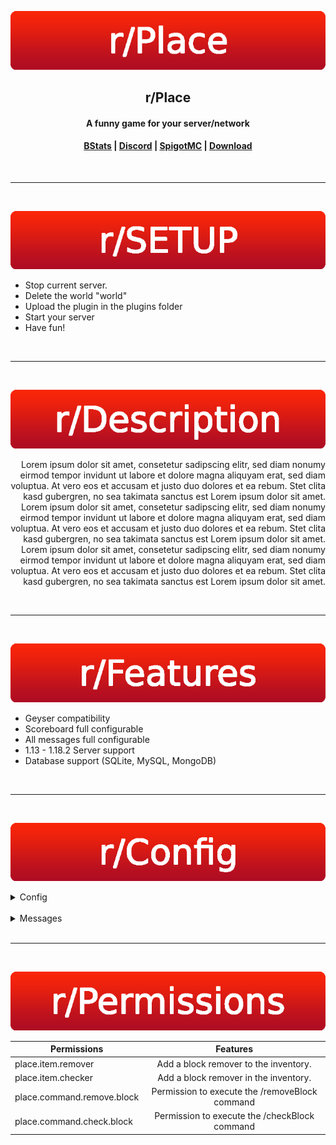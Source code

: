 <p align="center">
  <img src="./img/rplace_title.png">
</p>
<h2 align="center">r/Place</h2>
<h4 align="center">A funny game for your server/network</h4>


<h4 align="center">

  [BStats](https://bstats.org/plugin/bukkit/rPlace/14956) | [Discord](https://discord.gg/XNf9RWe7HY) | [SpigotMC](https://discord.gg/XNf9RWe7HY) | [Download](https://discord.gg/XNf9RWe7HY)
  
</h4>

<br>
<hr>
<br>

 <div align="left">
        <p align="center">
  <img src="./img/rplace_setup.png">
          </p>

- Stop current server.
- Delete the world "world"
- Upload the plugin in the plugins folder
- Start your server
- Have fun!
  </div>
<br>
<hr>
<br>
   

 <div align="right">
        <p align="center">
  <img src="./img/rplace_description.png">
 
Lorem ipsum dolor sit amet, consetetur sadipscing elitr, sed diam nonumy eirmod tempor invidunt ut labore et dolore magna aliquyam erat, sed diam voluptua. At vero eos et accusam et justo duo dolores et ea rebum. Stet clita kasd gubergren, no sea takimata sanctus est Lorem ipsum dolor sit amet. Lorem ipsum dolor sit amet, consetetur sadipscing elitr, sed diam nonumy eirmod tempor invidunt ut labore et dolore magna aliquyam erat, sed diam voluptua. At vero eos et accusam et justo duo dolores et ea rebum. Stet clita kasd gubergren, no sea takimata sanctus est Lorem ipsum dolor sit amet. Lorem ipsum dolor sit amet, consetetur sadipscing elitr, sed diam nonumy eirmod tempor invidunt ut labore et dolore magna aliquyam erat, sed diam voluptua. At vero eos et accusam et justo duo dolores et ea rebum. Stet clita kasd gubergren, no sea takimata sanctus est Lorem ipsum dolor sit amet.
  </p>
  </div>
<br>
<hr>
<br>
   
   
  <div align="left">
        <p align="center">
  <img src="./img/rplace_features.png">
</p>

- Geyser compatibility
- Scoreboard full configurable
- All messages full configurable
- 1.13 - 1.18.2 Server support
- Database support (SQLite, MySQL, MongoDB)
  </div>

<br>
<hr>
<br>

 <div align="left">
        <p align="center">
  <img src="./img/rplace_config.png">
  </p>
  
  <details>
  <summary>Config</summary>
  
  This is a default config.
  
  ```json
  {
  "blockCooldown": 21,
  "worldBorderSize": 313.0, //The worldBorderSize must be an odd number. (1, 7, 15, 31, 101, 1001...)
  "scoreboardTitle": "§aServer §8| §7r/Place",
  "scoreboard": [
    "§4§8§l§m---------------",
    " §8§l» §7Progress§3",
    "    §8» §a %progress%%",
    "",
    " §8§l» §7Countdown§3",
    "   §8» §a %cooldown%",
    "",
    " §8§l» §7Your blocks§3",
    "    §8» §a %blocks%",
    "",
    " §8§l» §7Players§3",
    "    §8»§a %onlinePlayers%§7/%maxPlayers%",
    "",
    " §8§l» §7Your ranking§3",
    "    §8»§a #%ranking%"
  ],
  "blockHasNoHistorySound": "ENTITY_STRIDER_EAT", //List of sounds: https://hub.spigotmc.org/javadocs/bukkit/org/bukkit/Sound.html
  "itemRemoverMaterial": "STICK", //List of materials: https://hub.spigotmc.org/javadocs/bukkit/org/bukkit/Material.html
  "itemCheckerMaterial": "END_ROD"
}

  ```
  
</details>
  <br>
    <details>
  <summary>Messages</summary>
  
  This is a default messages config.
  
  ```json
{
  "prefix": "§8〣§ar/Place §8» §7",
  "blockPlaceNotAllow": "%prefix%You may §cnot §7place this block!",
  "blockAlreadyPlaced": "%prefix%This block has already been placed here!",
  "blockWaiteSeconds": "%prefix%You still have to wait §c%cooldowen% §7seconds!",
  "blockWaiteSecond": "%prefix%You still have to wait §c%cooldowen% §7second!",
  "blockHasNoHistory": "%prefix%This block has no change!",
  "blockInformation": "%prefix%This block has been set by §a%name%§7. §8(§a%date%§8)",
  "blockRemoveSuccessfully": "%prefix%You have removed this block!",
  "seconds": "seconds", //This is for the scoreboard and not for player messages.
  "second": "second",
  "redy": "Ready",
  "itemBlockRemoverName": "§cBlock remover §8«",
  "itemBlockCheckerName": "§eBlock Investigate §8«"
}
  ```
  
</details>
  </div>
<br>
<hr>
<br>

  <div align="center">
    <p align="center">
  <img src="./img/rplace_permissions.png">
</p>

| Permissions                | Features                                       |
| -------------------------- |:----------------------------------------------:|
| place.item.remover         | Add a block remover to the inventory.          |
| place.item.checker         | Add a block remover in the inventory.          |
| place.command.remove.block | Permission to execute the /removeBlock command |
| place.command.check.block  | Permission to execute the /checkBlock command  |
  
  </div>
